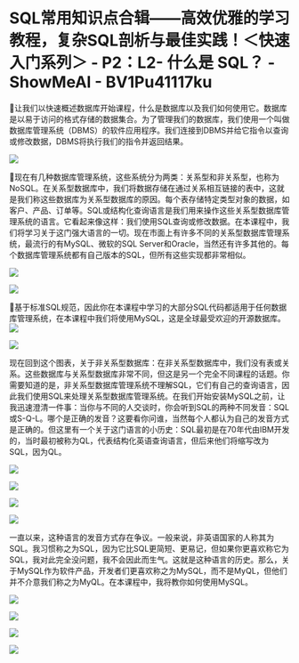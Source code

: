 # SQL常用知识点合辑——高效优雅的学习教程，复杂SQL剖析与最佳实践！＜快速入门系列＞ - P2：L2- 什么是 SQL？ - ShowMeAI - BV1Pu41117ku

🎼让我们以快速概述数据库开始课程，什么是数据库以及我们如何使用它。数据库是以易于访问的格式存储的数据集合。为了管理我们的数据库，我们使用一个叫做数据库管理系统（DBMS）的软件应用程序。我们连接到DBMS并给它指令以查询或修改数据，DBMS将执行我们的指令并返回结果。

![](img/45f5389e40bd87f7429076c836fc11f1_1.png)

🎼现在有几种数据库管理系统，这些系统分为两类：关系型和非关系型，也称为NoSQL。在关系型数据库中，我们将数据存储在通过关系相互链接的表中，这就是我们称这些数据库为关系型数据库的原因。每个表存储特定类型对象的数据，如客户、产品、订单等。SQL或结构化查询语言是我们用来操作这些关系型数据库管理系统的语言。它看起来像这样：我们使用SQL查询或修改数据。在本课程中，我们将学习关于这门强大语言的一切。现在市面上有许多不同的关系型数据库管理系统，最流行的有MySQL、微软的SQL Server和Oracle，当然还有许多其他的。每个数据库管理系统都有自己版本的SQL，但所有这些实现都非常相似。

![](img/45f5389e40bd87f7429076c836fc11f1_3.png)

![](img/45f5389e40bd87f7429076c836fc11f1_4.png)

🎼基于标准SQL规范，因此你在本课程中学习的大部分SQL代码都适用于任何数据库管理系统，在本课程中我们将使用MySQL，这是全球最受欢迎的开源数据库。![](img/45f5389e40bd87f7429076c836fc11f1_6.png)

![](img/45f5389e40bd87f7429076c836fc11f1_7.png)

现在回到这个图表，关于非关系型数据库：在非关系型数据库中，我们没有表或关系。这些数据库与关系型数据库非常不同，但这是另一个完全不同课程的话题。你需要知道的是，非关系型数据库管理系统不理解SQL，它们有自己的查询语言，因此我们使用SQL来处理关系型数据库管理系统。在我们开始安装MySQL之前，让我迅速澄清一件事：当你与不同的人交谈时，你会听到SQL的两种不同发音：SQL或S-Q-L。哪个是正确的发音？这要看你问谁，当然每个人都认为自己的发音方式是正确的。但这里有一个关于这门语言的小历史：SQL最初是在70年代由IBM开发的，当时最初被称为QL，代表结构化英语查询语言，但后来他们将缩写改为SQL，因为QL。

![](img/45f5389e40bd87f7429076c836fc11f1_9.png)

![](img/45f5389e40bd87f7429076c836fc11f1_10.png)

![](img/45f5389e40bd87f7429076c836fc11f1_11.png)

![](img/45f5389e40bd87f7429076c836fc11f1_12.png)

一直以来，这种语言的发音方式存在争议。一般来说，非英语国家的人称其为SQL。我习惯称之为SQL，因为它比SQL更简短、更易记，但如果你更喜欢称它为SQL，我对此完全没问题，我不会因此而生气。这就是这种语言的历史。那么，关于MySQL作为软件产品，开发者们更喜欢称之为MySQL，而不是MyQL，但他们并不介意我们称之为MyQL。在本课程中，我将教你如何使用MySQL。

![](img/45f5389e40bd87f7429076c836fc11f1_14.png)

![](img/45f5389e40bd87f7429076c836fc11f1_15.png)

![](img/45f5389e40bd87f7429076c836fc11f1_16.png)

![](img/45f5389e40bd87f7429076c836fc11f1_17.png)
